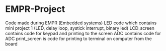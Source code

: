 # EMPR-Project
Code made during EMPR (Embedded systems)
LED code which contains mini project 1 (LED, delay loop, systick interrupt, binary led)
LCD_screen contains code for keypad and printing to the screen
ADC contains code for ADC 
print_screen is code for printing to terminal on computer from the board
